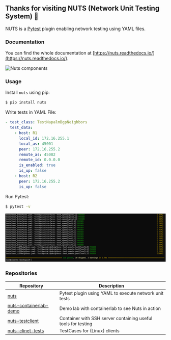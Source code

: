 ## Thanks for visiting NUTS (Network Unit Testing System) 👋

NUTS is a [Pytest](https://docs.pytest.org/) plugin enabling network testing using YAML files.

### Documentation

You can find the whole documentation at [https://nuts.readthedocs.io/](https://nuts.readthedocs.io/).

![Nuts components](https://raw.githubusercontent.com/network-unit-testing-system/nuts/master/docs/source/images/nuts-ablauf-en.drawio.png)

### Usage

Install ``nuts`` using pip:

```bash
$ pip install nuts
```

Write tests in YAML File:

```yaml
- test_class: TestNapalmBgpNeighbors
  test_data:
    - host: R1
      local_id: 172.16.255.1
      local_as: 45001
      peer: 172.16.255.2
      remote_as: 45002
      remote_id: 0.0.0.0
      is_enabled: true
      is_up: false
    - host: R2
      peer: 172.16.255.2
      is_up: false
```

Run Pytest:

```bash
$ pytest -v
```

![Nuts successful](https://github.com/network-unit-testing-system/nuts-containerlab-demo/blob/main/imgs/successful.png?raw=true)


### Repositories


| Repository | Description |
| --- | --- |
| [nuts](https://github.com/network-unit-testing-system/nuts) | Pytest plugin using YAML to execute network unit tests |
| [nuts-containerlab-demo](https://github.com/network-unit-testing-system/nuts-containerlab-demo) | Demo lab with containerlab to see Nuts in action |
| [nuts-testclient](https://github.com/network-unit-testing-system/nuts-containerlab-demo) | Container with SSH server containing useful tools for testing |
| [nuts-clinet-tests](https://github.com/network-unit-testing-system/nuts-clinet-tests) | TestCases for (Linux) clients |
